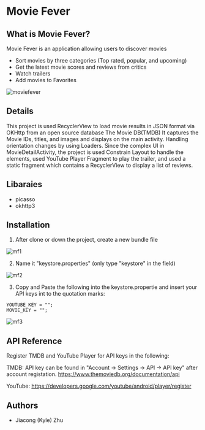 # Movie Fever

## What is Movie Fever?

Movie Fever is an application allowing users to discover movies
  - Sort movies by three categories (Top rated, popular, and upcoming) 
  - Get the latest movie scores and reviews from critics
  - Watch trailers
  - Add movies to Favorites
 
![moviefever](https://user-images.githubusercontent.com/18712858/35963849-ee9cdb10-0c6a-11e8-8f4c-f403538a85c0.gif)


## Details
This project is used RecyclerView to load movie results in JSON format via OKHttp from an open source database The Movie DB(TMDB) It captures the Movie IDs, titles, and images and displays on the main activity. Handling orientation changes by using Loaders. Since the complex UI in MovieDetailActivity, the project is used Constrain Layout to handle the elements, used YouTube Player Fragment to play the trailer, and used a static fragment which contains a RecyclerView to display a list of reviews.   


## Libaraies
  - picasso
  - okhttp3
  

## Installation
1. After clone or down the project, create a new bundle file

![mf1](https://user-images.githubusercontent.com/18712858/36053394-6719b13a-0da6-11e8-847b-97563bb07900.png)

2. Name it "keystore.properties" (only type "keystore" in the field)

![mf2](https://user-images.githubusercontent.com/18712858/36053110-26bb61de-0da5-11e8-9300-97d006063b88.png)

3. Copy and Paste the following into the keystore.propertie and insert your API keys int to the quotation marks:
```
YOUTUBE_KEY = "";
MOVIE_KEY = "";
```
![mf3](https://user-images.githubusercontent.com/18712858/36053111-26e9d852-0da5-11e8-99f8-27555a3c47f3.png)


## API Reference
Register TMDB and YouTube Player for API keys in the following:

TMDB:
API key can be found in "Account -> Settings -> API -> API key" after account registation.
https://www.themoviedb.org/documentation/api

YouTube: 
https://developers.google.com/youtube/android/player/register


## Authors
  * Jiacong (Kyle) Zhu
